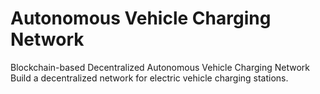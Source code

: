# Autonomous Vehicle Charging Network
Blockchain-based Decentralized Autonomous Vehicle Charging Network Build a decentralized network for electric vehicle charging stations.

